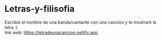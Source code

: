 # Letras-y-filisofia
Escribis el nombre de una banda/cantante con una cancion y te mostraré la letra :) <br>
link web: https://letradeunacancion.netlify.app
